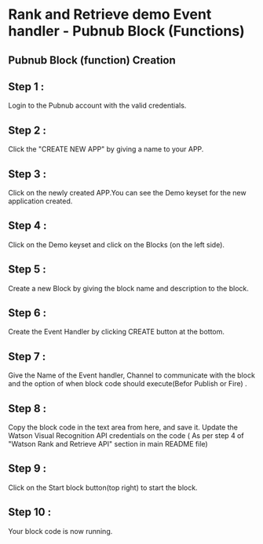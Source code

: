 # Rank and Retrieve demo Event handler - Pubnub Block (Functions)

## Pubnub Block (function) Creation

## Step 1 :

Login to the Pubnub account with the valid credentials.

## Step 2 :

Click the "CREATE NEW APP" by giving a name to your APP.

## Step 3 :

Click on the newly created APP.You can see the Demo keyset for the new application created.

## Step 4 :

Click on the Demo keyset and click on the Blocks (on the left side).

## Step 5 :

Create a new Block by giving the block name and description to the block.

## Step 6 :

Create the Event Handler by clicking CREATE button at the bottom.

## Step 7 :

Give the Name of the Event handler, Channel to communicate with the block and the option of when block code should execute(Befor Publish or Fire) .

## Step 8 :

Copy the block code in the text area from here, and save it. Update the Watson Visual Recognition API credentials on the code 
( As per step 4 of "Watson Rank and Retrieve API" section in main README file)

## Step 9 :

Click on the Start block button(top right) to start the block.

## Step 10 :

Your block code is now running.
